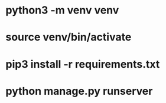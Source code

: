 # python3 -m venv venv
# source venv/bin/activate
# pip3 install -r requirements.txt
# python manage.py runserver

